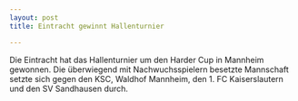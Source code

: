 ```yaml
---
layout: post
title: Eintracht gewinnt Hallenturnier

---
```


Die Eintracht hat das Hallenturnier um den Harder Cup in Mannheim gewonnen. Die überwiegend mit Nachwuchsspielern besetzte Mannschaft setzte sich gegen den KSC, Waldhof Mannheim, den 1. FC Kaiserslautern und den SV Sandhausen durch.


